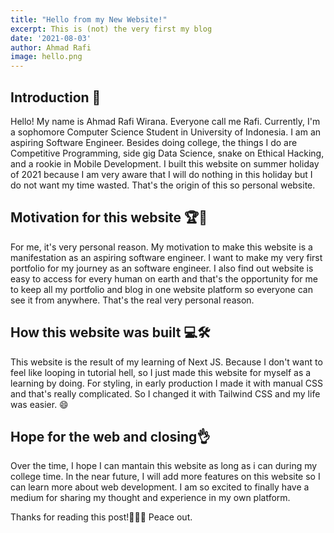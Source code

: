 ```yaml
---
title: "Hello from my New Website!"
excerpt: This is (not) the very first my blog
date: '2021-08-03'
author: Ahmad Rafi
image: hello.png
---
```


## **Introduction** 👋

Hello! My name is Ahmad Rafi Wirana. Everyone call me Rafi.
Currently, I'm a sophomore Computer Science Student in University of Indonesia. I am an aspiring Software Engineer. Besides doing college, the things I do
are Competitive Programming, side gig Data Science, snake on Ethical Hacking,
and a rookie in Mobile Development. I built this website on summer holiday
of 2021 because I am very aware that I will do nothing in this holiday but
I do not want my time wasted. That's the origin of this so personal website.

## **Motivation for this website** 🏆🎰

For me, it's very personal reason. My motivation to make this website
is a manifestation as an aspiring software engineer. I want to make my
very first portfolio for my journey as an software engineer. I also find out
website is easy to access for every human on earth and that's the opportunity for me to
keep all my portfolio and blog in one website platform so everyone can see it
from anywhere. That's the real very personal reason.

## **How this website was built** 💻🛠

This website is the result of my learning of Next JS. Because
I don't want to feel like looping in tutorial hell, so I just made this
website for myself as a learning by doing. For styling, in early production I made it with manual CSS and that's really complicated.
So I changed it with Tailwind CSS and my life was easier. 😄

## **Hope for the web and closing👌**

Over the time, I hope I can mantain this website as long as i can
during my college time. In the near future, I will add more features on this website so I can learn more about web development.
I am so excited to finally have a medium for sharing my thought and experience
in my own platform.

Thanks for reading this post!👋✌🏻
Peace out.
